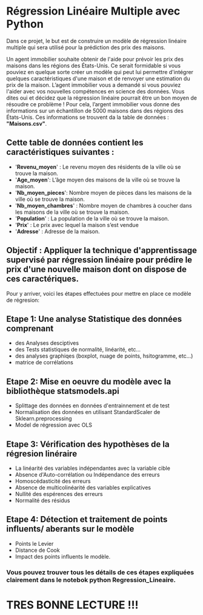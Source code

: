 # Régression Linéaire Multiple avec Python


Dans ce projet, le but est de construire un modèle de régression linéaire multiple qui sera utilisé pour la prédiction des prix des maisons.

Un agent immobilier souhaite obtenir de l'aide pour prévoir les prix des maisons dans les régions des États-Unis. Ce serait formidable si vous pouviez en quelque sorte créer un modèle qui peut lui permettre d'intégrer quelques caractéristiques d'une maison et de renvoyer une estimation du prix de la maison.
L’agent immobilier vous a demandé si vous pouviez l'aider avec vos nouvelles compétences en science des données. Vous dites oui et décidez que la régression linéaire pourrait être un bon moyen de résoudre ce problème !
Pour cela, l’argent immobilier vous donne des informations sur un échantillon de 5000 maisons dans des régions des États-Unis. Ces informations se trouvent da la table de données : **"Maisons.csv"**.

## Cette table de données contient les caractéristiques suivantes :

*	'__Revenu_moyen__' : Le revenu moyen des résidents de la ville où se trouve la maison.
*	'__Age_moyen__': L’âge moyen des maisons de la ville où se trouve la maison.
*	'__Nb_moyen_pieces__': Nombre moyen de pièces dans les maisons de la ville où se trouve la maison.
*	'__Nb_moyen_chambres__' : Nombre moyen de chambres à coucher dans les maisons de la ville où se trouve la maison.
*	'__Population__' : La population de la ville où se trouve la maison.
*	'__Prix__' : Le prix avec lequel la maison s’est vendue
*	'__Adresse__' : Adresse de la maison.

## Objectif : Appliquer la technique d'apprentissage supervisé par régression linéaire pour prédire le prix d'une nouvelle maison dont on dispose de ces caractériques.

Pour y arriver, voici les étapes effectuées pour mettre en place ce modèle de régresion:
## Etape 1: Une analyse Statistique des données comprenant 
- des Analyses desciptives 
- des Tests statistiques de normalité, linéarité, etc...
- des analyses graphiqes (boxplot, nuage de points, hsitogramme, etc...)
- matrice de corrélations

## Etape 2: Mise en oeuvre du modèle avec la bibliothèque statsmodels.api
- Splittage des données en données d'entrainnement et de test
- Normalisation des données en utilisant StandardScaler de Sklearn.preprocessing
- Model de régression avec OLS

## Etape 3: Vérification des hypothèses de la régresion linéraire
*  La linéarité des variables indépendantes avec la variable cible
*  Absence d'Auto-corrélation ou Indépendance des erreurs
*  Homoscédasticité des erreurs
*  Absence de multicolinéarité des variables explicatives
* Nullité des espérences des erreurs
* Normalité des résidus

## Etape 4: Détection et traitement de points influents/ aberants sur le modèle
- Points le Levier
- Distance de Cook
- Impact des points influents le modèle.


### Vous pouvez trouver tous les détails de ces étapes expliquées clairement dans le notebok python **Regression_Lineaire**.


# TRES BONNE LECTURE !!!